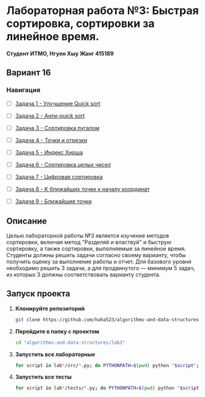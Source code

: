 # Лабораторная работа №3: Быстрая сортировка, сортировки за линейное время.

**Студент ИТМО,  Нгуен Хыу Жанг  415189**  

## Вариант 16

### Навигация

- [ ] [Задача 1 - Улучшение Quick sort](https://github.com/haha523/algorithms-and-data-structures/blob/4f32e0affe5a387393ad15b9ac6ece899a6202b4/lab3/task%201/README.md)
- [ ] [Задача 2 - Анти-quick sort](https://github.com/haha523/algorithms-and-data-structures/blob/90141a502473dd1796572098cae006f24ba76fde/lab3/task%202/README.md)
- [ ] [Задача 3 - Сортировка пугалом](https://github.com/haha523/algorithms-and-data-structures/blob/90141a502473dd1796572098cae006f24ba76fde/lab3/task%203/README.md)
- [ ] [Задача 4 - Точки и отрезки](https://github.com/haha523/algorithms-and-data-structures/blob/90141a502473dd1796572098cae006f24ba76fde/lab3/task%204/README.md)
- [ ] [Задача 5 - Индекс Хирша](https://github.com/haha523/algorithms-and-data-structures/blob/90141a502473dd1796572098cae006f24ba76fde/lab3/task%205/README.md)
- [ ] [Задача 6 - Сортировка целых чисел](https://github.com/haha523/algorithms-and-data-structures/blob/90141a502473dd1796572098cae006f24ba76fde/lab3/task%206/README.md)
- [ ] [Задача 7 - Цифровая сортировка](https://github.com/haha523/algorithms-and-data-structures/blob/90141a502473dd1796572098cae006f24ba76fde/lab3/task%207/README.md)
- [ ] [Задача 8 - K ближайших точек к началу координат](https://github.com/haha523/algorithms-and-data-structures/blob/90141a502473dd1796572098cae006f24ba76fde/lab3/task%208/README.md)
- [ ] [Задача 9 - Ближайшие точки](https://github.com/haha523/algorithms-and-data-structures/blob/90141a502473dd1796572098cae006f24ba76fde/lab3/task%209/README.md)


## Описание
Целью лабораторной работы №3 является изучение методов сортировки, включая метод "Разделяй и властвуй" и быструю сортировку, а также сортировки, выполняемые за линейное время. Студенты должны решить задачи согласно своему варианту, чтобы получить оценку за выполнение работы и отчет. Для базового уровня необходимо решить 3 задачи, а для продвинутого — минимум 5 задач, из которых 3 должны соответствовать варианту студента.

## Запуск проекта

1. **Клонируйте репозиторий**
   ```bash
   git clone https://github.com/haha523/algorithms-and-data-structures.git
   ```
2. **Перейдите в папку с проектом**
   ```bash
   cd "algorithms-and-data-structures/lab3"
   ```
3. **Запустить все лабораторные**
    ```bash
    for script in lab*/src/*.py; do PYTHONPATH=$(pwd) python "$script"; done
   ```
4. **Запустить все тесты**
   ```bash
   for script in lab*/tests/*.py; do PYTHONPATH=$(pwd) python "$script"; done
   ```
